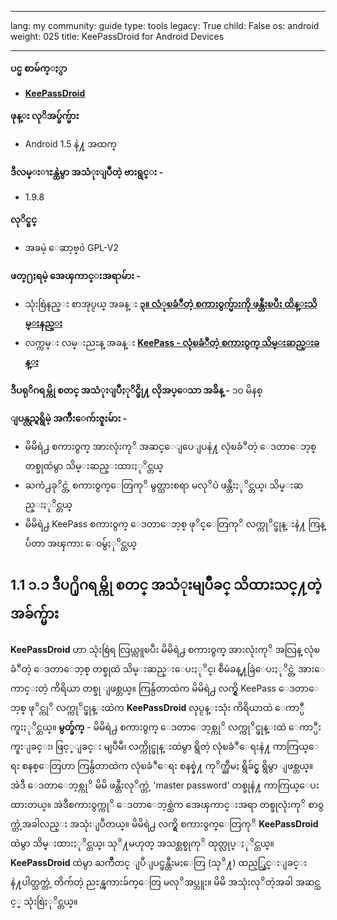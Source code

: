 

---

lang: my
community: guide
type: tools
legacy: True
child: False
os: android
weight: 025
title: KeePassDroid for Android Devices

---

**ပင္မ စာမ်က္ႏွာ**

- [**KeePassDroid**](http://www.keepassdroid.com)

**ဖုန္း လုိအပ္ခ်က္မ်ား**

- Android 1.5 နဲ႔ အထက္

**ဒီလမ္းၫႊန္ထဲမွာ အသံုးျပဳတဲ့ ဗားရွင္း -**

- 1.9.8

**လုိင္စင္** 

- အခမဲ့ ေဆာ့ဗ္၀ဲ GPL-V2

**ဖတ္႐ႈရမဲ့ အေၾကာင္းအရာမ်ား -**

- သုံးစြဲနည္း စာအုပ္ငယ္ အခန္း [**၃။ လံုၿခံဳတဲ့ စကားဝွက္မ်ားကို ဖန္တီးၿပီး ထိန္းသိမ္းနည္း**](/my/chapter-3)
- လက္ကမ္း လမ္းညႊန္ အခန္း [**KeePass - လုံၿခံဳတဲ့ စကား၀ွက္ သိမ္းဆည္းခန္း**](/my/keepass_main)

**ဒီပရုိဂရမ္ကို စတင္ အသံုးျပဳႏုိင္ဖို႔ လိုအပ္ေသာ အခ်ိန္ -** ၁၀ မိနစ္

**ျပန္လည္ရရွိမဲ့ အက်ိဳးေက်းဇူးမ်ား -**

- မိမိရဲ႕ စကား၀ွက္ အားလုံးကုိ အဆင္ေျပေျပနဲ႔ လုံၿခံဳတဲ့ ေဒတာေဘ့စ္ တစ္ခုထဲမွာ သိမ္းဆည္းထားႏုိင္တယ္
- ႀကံ႕ခုိင္တဲ့ စကား၀ွက္ေတြကုိ မွတ္ထားစရာ မလုိပဲ ဖန္တီးႏုိင္တယ္၊ သိမ္းဆည္းႏုိင္တယ္ 
- မိမိရဲ႕ KeePass စကား၀ွက္ ေဒတာေဘ့စ္ ဖုိင္ေတြကုိ လက္ကုိင္ဖုန္းနဲ႔ ကြန္ပ်ဴတာ အၾကား ေ၀မွ်ႏုိင္တယ္

## 1.1 ၁.၁ ဒီပ႐ိုဂရမ္ကို စတင္ အသံုးမျပဳခင္ သိထားသင္႔တဲ့အခ်က္မ်ား ##

**KeePassDroid** ဟာ သုံးစြဲရ လြယ္ကူၿပီး မိမိရဲ႕ စကား၀ွက္ အားလုံးကုိ အလြန္ လုံၿခံဳတဲ့ ေဒတာေဘ့စ္ တစ္ခုထဲ သိမ္းဆည္းေပးႏုိင္၊ စီမံခန္႔ခြဲေပးႏုိင္တဲ့ အားေကာင္းတဲ့ ကိရိယာ တစ္ခု ျဖစ္တယ္။ ကြန္ပ်ဴတာထဲက မိမိရဲ႕ လက္ရွိ KeePass ေဒတာေဘ့စ္ ဖုိင္ကုိ လက္ကုိင္ဖုန္းထဲက **KeePassDroid** လုပ္ငန္းသုံး ကိရိယာထဲ ေကာ္ပီ ကူးႏုိင္တယ္။
**မွတ္ခ်က္** - မိမိရဲ႕ စကား၀ွက္ ေဒတာေဘ့စ္ကုိ လက္ကုိင္ဖုန္းထဲ ေကာ္ပီး ကူးျခင္း၊ ဖြင့္ျခင္း မျပဳမီ၊ လက္ကိုင္ဖုန္းထဲမွာ ရွိတဲ့ လုံၿခံဳေရးနဲ႔ ကာကြယ္ေရး စနစ္ေတြဟာ ကြန္ပ်ဴတာထဲက လုံၿခံဳေရး စနစ္နဲ႔ ကုိက္ညီမႈ ရွိခ်င္မွ ရွိမွာ ျဖစ္တယ္။ အဲဒီ ေဒတာေဘ့စ္ကုိ မိမိ ဖန္တီးလုိက္တဲ့ 'master password' တစ္ခုနဲ႔ ကာကြယ္ေပးထားတယ္။ အဲဒီစကား၀ွက္ကုိ ေဒတာေဘ့စ္ထဲက အေၾကာင္းအရာ တစ္ခုလုံးကုိ စာ၀ွက္တဲ့အခါလည္း အသုံးျပဳတယ္။ မိမိရဲ႕ လက္ရွိ စကား၀ွက္ေတြကုိ **KeePassDroid** ထဲမွာ သိမ္းထားႏုိင္တယ္၊ သုိ႔မဟုတ္ အသစ္တစ္ခုကုိ ထုတ္လုပ္ႏုိင္တယ္။ **KeePassDroid** ထဲမွာ ႀကိဳတင္ ျပဳျပင္ဖန္တီးမႈေတြ (သုိ႔) ထည့္သြင္းျခင္းနဲ႔ပါတ္သက္တဲ့ တိက်တဲ့ ညႊန္ၾကားခ်က္ေတြ မလုိအပ္ဘူး။ မိမိ အသုံးလုိတဲ့အခါ အဆင္သင့္ သုံးစြဲႏုိင္တယ္။

